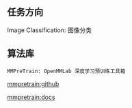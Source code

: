 ## 任务方向
Image Classification: 图像分类
## 算法库
`MMPreTrain: OpenMMLab 深度学习预训练工具箱`

[mmpretrain:github](https://github.com/open-mmlab/mmpretrain)

[mmpretrain:docs](https://mmpretrain.readthedocs.io/zh_CN/latest/)